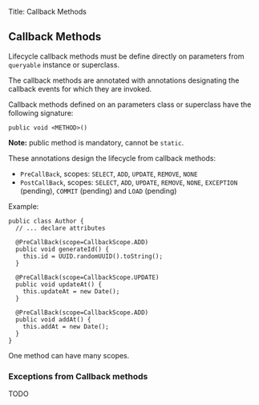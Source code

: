 Title: Callback Methods

Callback Methods
-------------

Lifecycle callback methods must be define directly on parameters from `queryable` instance or superclass.       
       
The callback methods are annotated with annotations designating the callback events for which
they are invoked.


Callback methods defined on an parameters class or superclass have the following signature:

    public void <METHOD>()
       
**Note:** public method is mandatory, cannot be `static`.

These annotations design the lifecycle from callback methods:

- `PreCallBack`, scopes: `SELECT`, `ADD`, `UPDATE`, `REMOVE`, `NONE`
- `PostCallBack`, scopes: `SELECT`, `ADD`, `UPDATE`, `REMOVE`, `NONE`, `EXCEPTION` (pending), `COMMIT` (pending) and `LOAD` (pending)


Example:

    public class Author {
      // ... declare attributes

      @PreCallBack(scope=CallbackScope.ADD)
      public void generateId() {
        this.id = UUID.randomUUID().toString();
      }
      
      @PreCallBack(scope=CallbackScope.UPDATE)
      public void updateAt() {
        this.updateAt = new Date();
      }
      
      @PreCallBack(scope=CallbackScope.ADD)
      public void addAt() {
        this.addAt = new Date();
      }
    }
    
One method can have many scopes.


### Exceptions from Callback methods

TODO

 

    